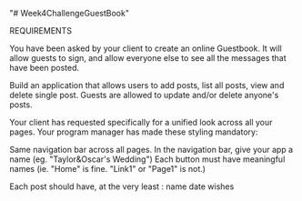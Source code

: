 "# Week4ChallengeGuestBook" 


REQUIREMENTS

You have been asked by your client to create an online Guestbook. It will allow guests to
sign, and allow everyone else to see all the messages that have been posted. 

Build an application that allows users to add posts, list all posts, view and delete single post. Guests are allowed to update and/or delete anyone's posts. 

Your client has requested specifically for a unified look across all your pages. Your program manager has made these styling mandatory:

Same navigation bar across all pages. 
In the navigation bar, give your app a name (eg. "Taylor&Oscar's Wedding")
Each button must have meaningful names (ie. "Home" is fine. "Link1" or "Page1" is not.)

Each post should have, at the very least : 
name
date
wishes